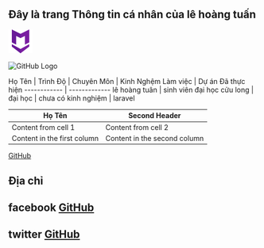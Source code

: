 ## Đây là trang Thông tin cá nhân của lê hoàng tuấn
 
![alt text](https://github.com/adam-p/markdown-here/raw/master/src/common/images/icon48.png)

![GitHub Logo](/Downloads/1.jpg)

Họ Tên | Trình Độ | Chuyên Môn | Kinh Nghệm Làm việc | Dự án Đã thực hiện
------------ | -------------
lê hoàng tuân | sinh viên đại học cửu long | đại học | chưa có kinh nghiệm | laravel

Họ Tên | Second Header
------------ | -------------
Content from cell 1 | Content from cell 2
Content in the first column | Content in the second column

[GitHub](https://github.com/mystogan13897/1611020032-Lehoangtuan)

## Địa chỉ
## facebook [GitHub](https://www.facebook.com/profile.php?id=100013035889036)
## twitter [GitHub](https://twitter.com/lhongtu30648858?lang=en)


